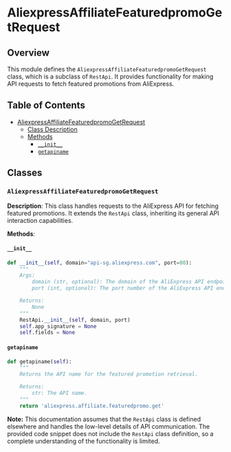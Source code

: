 # AliexpressAffiliateFeaturedpromoGetRequest

## Overview

This module defines the `AliexpressAffiliateFeaturedpromoGetRequest` class, which is a subclass of `RestApi`. It provides functionality for making API requests to fetch featured promotions from AliExpress.


## Table of Contents

* [AliexpressAffiliateFeaturedpromoGetRequest](#aliexpressaffiliatefeaturedpromogetrequest)
    * [Class Description](#class-description)
    * [Methods](#methods)
        * [`__init__`](#init)
        * [`getapiname`](#getapiname)


## Classes

### `AliexpressAffiliateFeaturedpromoGetRequest`

**Description**: This class handles requests to the AliExpress API for fetching featured promotions. It extends the `RestApi` class, inheriting its general API interaction capabilities.

**Methods**:

#### `__init__`

```python
def __init__(self, domain="api-sg.aliexpress.com", port=80):
    """
    Args:
        domain (str, optional): The domain of the AliExpress API endpoint. Defaults to "api-sg.aliexpress.com".
        port (int, optional): The port number of the AliExpress API endpoint. Defaults to 80.

    Returns:
        None
    """
    RestApi.__init__(self, domain, port)
    self.app_signature = None
    self.fields = None
```

#### `getapiname`

```python
def getapiname(self):
    """
    Returns the API name for the featured promotion retrieval.

    Returns:
        str: The API name.
    """
    return 'aliexpress.affiliate.featuredpromo.get'
```


**Note:** This documentation assumes that the `RestApi` class is defined elsewhere and handles the low-level details of API communication.  The provided code snippet does not include the `RestApi` class definition, so a complete understanding of the functionality is limited.